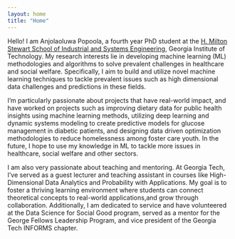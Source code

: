 ```yaml
---
layout: home
title: "Home"
---
```


Hello! I am Anjolaoluwa Popoola, a fourth year PhD student at the [H. Milton Stewart School of Industrial and Systems Engineering](https://www.isye.gatech.edu), Georgia Institute of Technology. My research interests lie in developing machine learning (ML) methodologies and algorithms to solve prevalent challenges in healthcare and social welfare. Specifically, I aim to build and utilize novel machine learning techniques to tackle prevalent issues such as high dimensional data challenges and predictions in these fields.

I’m particularly passionate about projects that have real-world impact, and have worked on projects such as improving dietary data for public health insights using machine learning methods, utilizing deep learning and dynamic systems modeling to create predictive models for glucose management in diabetic patients, and designing data driven optimization methodologies to reduce homelessness among foster care youth. In the future, I hope to use my knowledge in ML to tackle more issues in healthcare, social welfare and other sectors. 

I am also very passionate about teaching and mentoring. At Georgia Tech, I’ve served as a guest lecturer and teaching assistant in courses like High-Dimensional Data Analytics and Probability with Applications. My goal is to foster a thriving learning environment where students can connect theoretical concepts to real-world applications,and grow through collaboration. Additionally, I am dedicated to service and have volunteered at the Data Science for Social Good program, served as a mentor for the George Fellows Leadership Program, and vice president of the Georgia Tech INFORMS chapter. 



